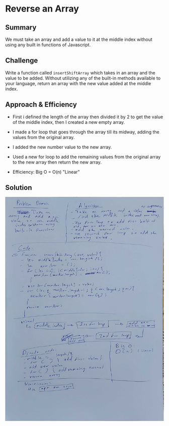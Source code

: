 # Reverse an Array

## Summary

We must take an array and add a value to it at the middle index without using any built in functions of Javascript.

## Challenge

Write a function called `insertShiftArray` which takes in an array and the value to be added. Without utilizing any of the built-in methods available to your language, return an array with the new value added at the middle index.

## Approach & Efficiency

* First i defined the length of the array then divided it by 2 to get the value of the middle index, then I created a new empty array.
* I made a for loop that goes through the array till its midway, adding the values from the original array.
* I added the new number value to the new array.
* Used a new for loop to add the remaining values from the original array to the new array then return the new array.

* Efficiency: Big O = O(n) "Linear"

## Solution
![Shift Array](../../assets/array-shift.jpg)